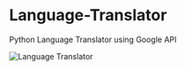 # Language-Translator
Python Language Translator using Google API

![Language Translator](https://user-images.githubusercontent.com/58274552/118727951-ea60fe00-b833-11eb-9f86-84d0fa2f579b.PNG)
